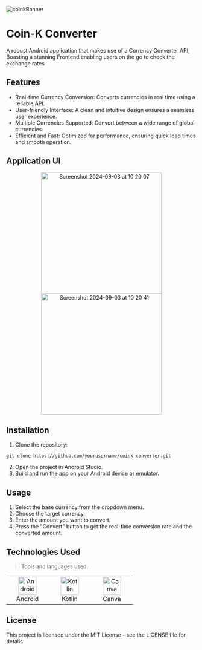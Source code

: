 ![coinkBanner](https://github.com/user-attachments/assets/1c564cc7-d9b1-402a-b8f6-5d57ef4c7f02)

# Coin-K Converter
A robust Android application that makes use of a Currency Converter API, Boasting a stunning Frontend enabling users on the go to check the exchange rates

## Features

- Real-time Currency Conversion: Converts currencies in real time using a reliable API.
- User-friendly Interface: A clean and intuitive design ensures a seamless user experience.
- Multiple Currencies Supported: Convert between a wide range of global currencies.
- Efficient and Fast: Optimized for performance, ensuring quick load times and smooth operation.

## Application UI

<div align="center"> 
  <img width="320" alt="Screenshot 2024-09-03 at 10 20 07" src="https://github.com/user-attachments/assets/f4189b53-b756-445b-8992-f9281a476001" style="margin-right: "4";"> 
  <img width="320" alt="Screenshot 2024-09-03 at 10 20 41" src="https://github.com/user-attachments/assets/f88717fa-0fa3-4015-85db-7d9bf1556fe3"> </div>

## Installation

1. Clone the repository:

```
git clone https://github.com/yourusername/coink-converter.git
```

2. Open the project in Android Studio.
3. Build and run the app on your Android device or emulator.
   
## Usage

1. Select the base currency from the dropdown menu.
2. Choose the target currency.
3. Enter the amount you want to convert.
4. Press the "Convert" button to get the real-time conversion rate and the converted amount.

## Technologies Used

> Tools and languages used.

<table> <tr> <td align="center" width="96"> <a href="#android"> <img src="https://encrypted-tbn0.gstatic.com/images?q=tbn:ANd9GcTKO9zYad-s3zEeYbIF6Qg241A1-2f7Ksfunw&s" width="48" height="48" alt="Android" /> 
</a> <br>Android </td> <td align="center" width="96"> <a href="#kotlin"> <img src="https://upload.wikimedia.org/wikipedia/commons/thumb/7/74/Kotlin_Icon.png/512px-Kotlin_Icon.png" width="48" height="48" alt="Kotlin" /> </a> <br>Kotlin </td> <td align="center" width="96"> <a href="#canva"> <img src="https://freelogopng.com/images/all_img/1656733637logo-canva-png.png" width="48" height="48" alt="Canva" /> </a> <br>Canva </td> </tr> </table>

## License

This project is licensed under the MIT License - see the LICENSE file for details.
